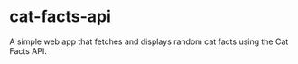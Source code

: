 # cat-facts-api
A simple web app that fetches and displays random cat facts using the Cat Facts API.
